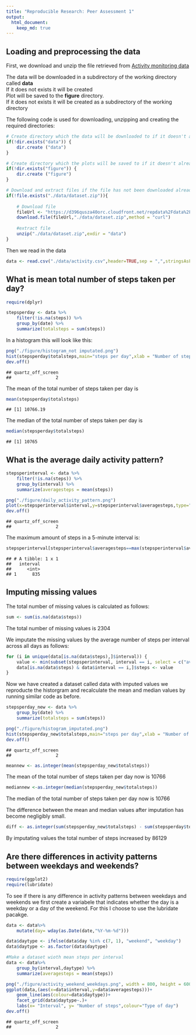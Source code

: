 ```yaml
---
title: "Reproducible Research: Peer Assessment 1"
output: 
  html_document:
    keep_md: true
---
```



## Loading and preprocessing the data
First, we download and unzip the file retrieved from [Activity monitoring data](https://d396qusza40orc.cloudfront.net/repdata%2Fdata%2Factivity.zip)

The data will be downloaded in a subdirectory of the working directory called **data**  
If it does not exists it will be created  
Plot will be saved to the **figure** directory.  
If it does not exists it will be created as a subdirectory of the working directory  

The following code is used for downloading, unzipping and creating the required directories:  


```r
# Create directory which the data will be downloaded to if it doesn't already exists
if(!dir.exists("data")) {
    dir.create ("data")
}

# Create directory which the plots will be saved to if it doesn't already exists
if(!dir.exists("figure")) {
    dir.create ("figure")
}

# Download and extract files if the file has not been downloaded already
if(!file.exists("./data/dataset.zip")){
    
    # Download file
    fileUrl <- "https://d396qusza40orc.cloudfront.net/repdata%2Fdata%2Factivity.zip"
    download.file(fileUrl,"./data/dataset.zip",method = "curl")
    
    #extract file
    unzip("./data/dataset.zip",exdir = "data") 
} 
```

Then we read in the data

```r
data <- read.csv("./data/activity.csv",header=TRUE,sep = ",",stringsAsFactors = FALSE)
```



## What is mean total number of steps taken per day?



```r
require(dplyr)
```


```r
stepsperday <- data %>%
    filter(!is.na(steps)) %>%
    group_by(date) %>%
    summarize(totalsteps = sum(steps))
```

In a histogram this will look like this:  

```r
png("./figure/histogram_not imputated.png")
hist(stepsperday$totalsteps,main="steps per day",xlab = "Number of steps")
dev.off()
```

```
## quartz_off_screen 
##                 2
```

The mean of the total number of steps taken per day is  


```r
mean(stepsperday$totalsteps)
```

```
## [1] 10766.19
```

The median of the total number of steps taken per day is  


```r
median(stepsperday$totalsteps)
```

```
## [1] 10765
```



## What is the average daily activity pattern?

```r
stepsperinterval <- data %>%
    filter(!is.na(steps)) %>%
    group_by(interval) %>%
    summarize(averagesteps = mean(steps))

png("./figure/daily_activity_pattern.png")
plot(x=stepsperinterval$interval,y=stepsperinterval$averagesteps,type="l",xlab="interval",ylab="average nr of steps")
dev.off()
```

```
## quartz_off_screen 
##                 2
```

The maximum amount of steps in a 5-minute interval is:


```r
stepsperinterval[stepsperinterval$averagesteps==max(stepsperinterval$averagesteps),1]
```

```
## # A tibble: 1 x 1
##   interval
##      <int>
## 1      835
```




## Imputing missing values

The total number of missing values is calculated as follows:


```r
sum <- sum(is.na(data$steps))
```

The total number of missing values is 2304

We imputate the missing values by the average number of steps per interval across all days as follows:


```r
for (i in unique(data[is.na(data$steps),]$interval)) {
    value <- min(subset(stepsperinterval, interval == i, select = c("averagesteps")))
    data[is.na(data$steps) & data$interval == i,]$steps <- value
}
```

Now we have created a dataset called data with imputed values we reproducte the historgram and recalculate the mean and median values by running similar code as before.


```r
stepsperday_new <- data %>%
    group_by(date) %>%
    summarize(totalsteps = sum(steps))

png("./figure/histogram_imputated.png")
hist(stepsperday_new$totalsteps,main="steps per day",xlab = "Number of steps")
dev.off()
```

```
## quartz_off_screen 
##                 2
```




```r
meannew <- as.integer(mean(stepsperday_new$totalsteps))
```

The mean of the total number of steps taken per day now is  10766




```r
mediannew <-as.integer(median(stepsperday_new$totalsteps))
```

The median of the total number of steps taken per day now is 10766  

The difference between the mean and median values after imputation has become negligibly small.  


```r
diff <- as.integer(sum(stepsperday_new$totalsteps) - sum(stepsperday$totalsteps))
```

By imputating values the total number of steps increased by 86129


## Are there differences in activity patterns between weekdays and weekends?


```r
require(ggplot2)
require(lubridate)
```

To see if there is any difference in activity patterns between weekdays and weekends we first create a variabele that indicates whether the day is a weekday or a day of the weekend. For this I choose to use the lubridate pacakge.  


```r
data <- data%>%
    mutate(day= wday(as.Date(date,"%Y-%m-%d")))

data$daytype <- ifelse(data$day %in% c(7, 1), "weekend", "weekday")
data$daytype <- as.factor(data$daytype)

#Make a dataset wioth mean steps per interval
data <- data%>%
    group_by(interval,daytype) %>%
    summarize(averagesteps = mean(steps))
```


```r
png("./figure/activity_weekend_weekdays.png", width = 800, height = 600)
ggplot(data,(aes(x=data$interval,y=data$averagesteps)))+
    geom_line(aes(colour=data$daytype))+
    facet_grid(data$daytype~.)+
    labs(x= "Interval", y= "Number of steps",colour="Type of day") 
dev.off()
```

```
## quartz_off_screen 
##                 2
```
